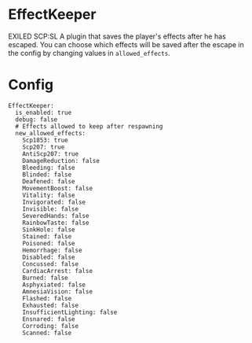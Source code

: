 # EffectKeeper
EXILED SCP:SL A plugin that saves the player's effects after he has escaped.
You can choose which effects will be saved after the escape in the config by changing values in `allowed_effects`.
# Config
```
EffectKeeper:
  is_enabled: true
  debug: false
  # Effects allowed to keep after respawning
  new_allowed_effects:
    Scp1853: true
    Scp207: true
    AntiScp207: true
    DamageReduction: false
    Bleeding: false
    Blinded: false
    Deafened: false
    MovementBoost: false
    Vitality: false
    Invigorated: false
    Invisible: false
    SeveredHands: false
    RainbowTaste: false
    SinkHole: false
    Stained: false
    Poisoned: false
    Hemorrhage: false
    Disabled: false
    Concussed: false
    CardiacArrest: false
    Burned: false
    Asphyxiated: false
    AmnesiaVision: false
    Flashed: false
    Exhausted: false
    InsufficientLighting: false
    Ensnared: false
    Corroding: false
    Scanned: false
```
